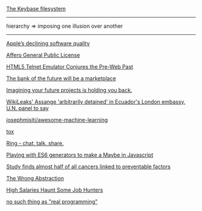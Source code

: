 <a href="https://keybase.io/introducing-the-keybase-filesystem" target="_blank">The Keybase filesystem</a>

---

hierarchy => imposing one illusion over another

---

<a href="http://sudophilosophical.com/2016/02/04/apples-declining-software-quality/" target="_blank">Apple’s declining software quality</a>

<a href="https://www.wikiwand.com/en/Affero_General_Public_License" target="_blank">Affero General Public License</a>

<a href="http://www.webmonkey.com/2010/09/html5-telnet-emulator-conjures-the-pre-web-past/" target="_blank">HTML5 Telnet Emulator Conjures the Pre-Web Past</a>

<a href="https://getmondo.co.uk/blog/2016/02/04/marketplace-banking/" target="_blank">The bank of the future will be a marketplace</a>

<a href="http://jessicaabel.com/2016/01/27/idea-debt/" target="_blank">Imagining your future projects is holding you back.</a>

<a href="http://uk.reuters.com/article/uk-ecuador-sweden-assange-idUKKCN0VD0BJ?utm_source=twitter" target="_blank">WikiLeaks' Assange 'arbitrarily detained' in Ecuador's London embassy, U.N. panel to say</a>

<a href="https://github.com/josephmisiti/awesome-machine-learning" target="_blank">josephmisiti/awesome-machine-learning</a>

<a href="https://tox.chat/" target="_blank">tox</a>

<a href="https://ring.cx/en" target="_blank">Ring - chat. talk. share.</a>

<a href="http://truffles.me.uk/playing-with-es6-generators-to-make-a-maybe-in-javascript" target="_blank">Playing with ES6 generators to make a Maybe in Javascript</a>

<a href="http://www.cbc.ca/news/canada/edmonton/study-finds-almost-half-of-all-cancers-linked-to-preventable-factors-1.3434002" target="_blank">Study finds almost half of all cancers linked to preventable factors</a>

<a href="http://www.sandimetz.com/blog/2016/1/20/the-wrong-abstraction" target="_blank">The Wrong Abstraction</a>

<a href="http://www.wsj.com/articles/high-salaries-haunt-some-job-hunters-1454634475" target="_blank">High Salaries Haunt Some Job Hunters</a>

<a href="http://www.brightball.com/development/no-such-thing-as-real-programming" target="_blank">no such thing as "real programming"</a>
